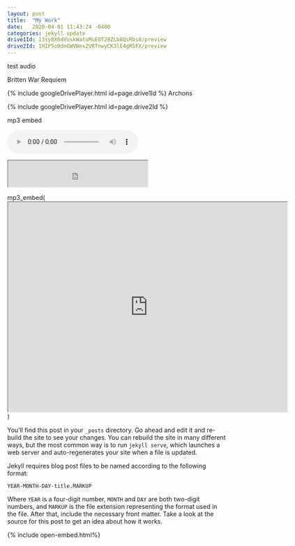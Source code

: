 ```yaml
---
layout: post
title:  "My Work"
date:   2020-04-01 11:43:24 -0400
categories: jekyll update
drive1Id: 13syBX6dVuskWatuMuEOT28ZLb8QsRbs8/preview
drive2Id: 1HIP5o0dnGWVWexZVRTnwyCK3lE4gR5FX/preview
---
```


test audio

Britten War Requiem

{% include googleDrivePlayer.html id=page.drive1Id %}
Archons

{% include googleDrivePlayer.html id=page.drive2Id %}

mp3 embed

<audio src="https://drive.google.com/file/d/1rztmooNmzDiLrM_XYtI_p8j_IlUPhPNd/preview" controls preload></audio>

<iframe src="https://drive.google.com/file/d/1rztmooNmzDiLrM_XYtI_p8j_IlUPhPNd/preview" width="320" height="60"></iframe>

mp3_embed(<iframe src="https://drive.google.com/file/d/1rztmooNmzDiLrM_XYtI_p8j_IlUPhPNd/preview" width="640" height="480"></iframe>)


You’ll find this post in your `_posts` directory. Go ahead and edit it and re-build the site to see your changes. You can rebuild the site in many different ways, but the most common way is to run `jekyll serve`, which launches a web server and auto-regenerates your site when a file is updated.

Jekyll requires blog post files to be named according to the following format:

`YEAR-MONTH-DAY-title.MARKUP`

Where `YEAR` is a four-digit number, `MONTH` and `DAY` are both two-digit numbers, and `MARKUP` is the file extension representing the format used in the file. After that, include the necessary front matter. Take a look at the source for this post to get an idea about how it works.

{% include open-embed.html%}